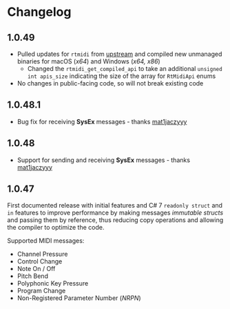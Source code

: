 # Changelog

## 1.0.49

* Pulled updates for `rtmidi` from [upstream](https://github.com/thestk/rtmidi) and compiled new unmanaged binaries for
  macOS (_x64_) and Windows (_x64, x86_)
  * Changed the `rtmidi_get_compiled_api` to take an additional `unsigned int apis_size` indicating the size of the
    array for `RtMidiApi` enums
* No changes in public-facing code, so will not break existing code

## 1.0.48.1

* Bug fix for receiving **SysEx** messages - thanks [mat1jaczyyy](https://github.com/mat1jaczyyy)  

## 1.0.48

* Support for sending and receiving **SysEx** messages - thanks [mat1jaczyyy](https://github.com/mat1jaczyyy)

## 1.0.47

First documented release with initial features and C# 7 `readonly struct` and `in` features to improve performance by
making messages _immutable structs_ and passing them by reference, thus reducing copy operations and allowing the
compiler to optimize the code.

Supported MIDI messages:
* Channel Pressure
* Control Change
* Note On / Off
* Pitch Bend
* Polyphonic Key Pressure
* Program Change
* Non-Registered Parameter Number (_NRPN_)